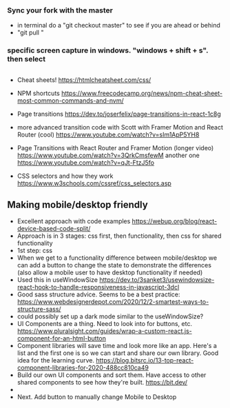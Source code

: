 ### Sync your fork with the master

- in terminal do a "git checkout master" to see if you are ahead or behind
- "git pull <link to original repo>"

### specific screen capture in windows. "windows + shift + s". then select

##

- Cheat sheets! https://htmlcheatsheet.com/css/

- NPM shortcuts https://www.freecodecamp.org/news/npm-cheat-sheet-most-common-commands-and-nvm/
- Page transitions https://dev.to/joserfelix/page-transitions-in-react-1c8g
- more advanced transition code with Scott with Framer Motion and React Router (cool)
  https://www.youtube.com/watch?v=sIm1ApP5YH8
- Page Transitions with React Router and Framer Motion (longer video) https://www.youtube.com/watch?v=3QrkCmsfewM another one https://www.youtube.com/watch?v=qJt-FtzJ5fo
- CSS selectors and how they work https://www.w3schools.com/cssref/css_selectors.asp

## Making mobile/desktop friendly

- Excellent approach with code examples https://webup.org/blog/react-device-based-code-split/
- Approach is in 3 stages: css first, then functionality, then css for shared functionality
- 1st step: css
- When we get to a functionality difference between mobile/desktop we can add a button to change the state to demonstrate the differences (also allow a mobile user to have desktop functionality if needed)
- Used this in useWindowSize https://dev.to/3sanket3/usewindowsize-react-hook-to-handle-responsiveness-in-javascript-3dcl
- Good sass structure advice. Seems to be a best practice: https://www.webdesignerdepot.com/2020/12/2-smartest-ways-to-structure-sass/
- could possibly set up a dark mode similar to the useWindowSize?
- UI Components are a thing. Need to look into for buttons, etc. https://www.pluralsight.com/guides/wrap-a-custom-react.js-component-for-an-html-button
- Component libraries will save time and look more like an app. Here's a list and the first one is so we can start and share our own library. Good idea for the learning curve. https://blog.bitsrc.io/13-top-react-component-libraries-for-2020-488cc810ca49
- Build our own UI components and sort them. Have access to other shared components to see how they're built. https://bit.dev/
-
- Next. Add button to manually change Mobile to Desktop
